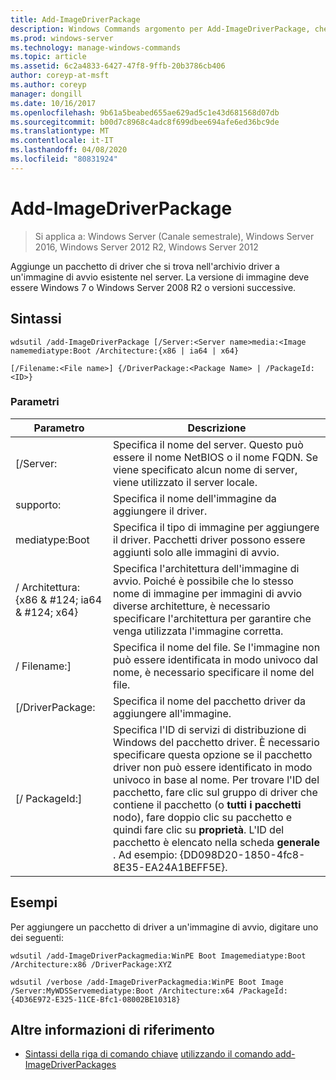 ```yaml
---
title: Add-ImageDriverPackage
description: Windows Commands argomento per Add-ImageDriverPackage, che aggiunge un pacchetto driver presente nell'archivio driver a un'immagine di avvio esistente sul server.
ms.prod: windows-server
ms.technology: manage-windows-commands
ms.topic: article
ms.assetid: 6c2a4833-6427-47f8-9ffb-20b3786cb406
author: coreyp-at-msft
ms.author: coreyp
manager: dongill
ms.date: 10/16/2017
ms.openlocfilehash: 9b61a5beabed655ae629ad5c1e43d681568d07db
ms.sourcegitcommit: b00d7c8968c4adc8f699dbee694afe6ed36bc9de
ms.translationtype: MT
ms.contentlocale: it-IT
ms.lasthandoff: 04/08/2020
ms.locfileid: "80831924"
---
```

# <a name="add-imagedriverpackage"></a>Add-ImageDriverPackage

>Si applica a: Windows Server (Canale semestrale), Windows Server 2016, Windows Server 2012 R2, Windows Server 2012

Aggiunge un pacchetto di driver che si trova nell'archivio driver a un'immagine di avvio esistente nel server. La versione di immagine deve essere Windows 7 o Windows Server 2008 R2 o versioni successive.

## <a name="syntax"></a>Sintassi
```
wdsutil /add-ImageDriverPackage [/Server:<Server name>media:<Image namemediatype:Boot /Architecture:{x86 | ia64 | x64} 
```
```
[/Filename:<File name>] {/DriverPackage:<Package Name> | /PackageId:<ID>}
```
### <a name="parameters"></a>Parametri

|                 Parametro                  |                                                                                                                                                                                                            Descrizione                                                                                                                                                                                                             |
|--------------------------------------------|------------------------------------------------------------------------------------------------------------------------------------------------------------------------------------------------------------------------------------------------------------------------------------------------------------------------------------------------------------------------------------------------------------------------------------|
|           [/Server:<Server name>           |                                                                                                                                               Specifica il nome del server. Questo può essere il nome NetBIOS o il nome FQDN. Se viene specificato alcun nome di server, viene utilizzato il server locale.                                                                                                                                                |
|             supporto:<Image name>             |                                                                                                                                                                                       Specifica il nome dell'immagine da aggiungere il driver.                                                                                                                                                                                        |
|               mediatype:Boot               |                                                                                                                                                                Specifica il tipo di immagine per aggiungere il driver. Pacchetti driver possono essere aggiunti solo alle immagini di avvio.                                                                                                                                                                 |
| / Architettura: {x86 & #124; ia64 & #124; x64} |                                                                                                       Specifica l'architettura dell'immagine di avvio. Poiché è possibile che lo stesso nome di immagine per immagini di avvio diverse architetture, è necessario specificare l'architettura per garantire che venga utilizzata l'immagine corretta.                                                                                                        |
|           / Filename:<File name>]           |                                                                                                                                                        Specifica il nome del file. Se l'immagine non può essere identificata in modo univoco dal nome, è necessario specificare il nome del file.                                                                                                                                                        |
|           [/DriverPackage:<Name>           |                                                                                                                                                                                   Specifica il nome del pacchetto driver da aggiungere all'immagine.                                                                                                                                                                                    |
|             [/ PackageId:<ID>]              | Specifica l'ID di servizi di distribuzione di Windows del pacchetto driver. È necessario specificare questa opzione se il pacchetto driver non può essere identificato in modo univoco in base al nome. Per trovare l'ID del pacchetto, fare clic sul gruppo di driver che contiene il pacchetto (o **tutti i pacchetti** nodo), fare doppio clic su pacchetto e quindi fare clic su **proprietà**. L'ID del pacchetto è elencato nella scheda **generale** . Ad esempio: {DD098D20-1850-4fc8-8E35-EA24A1BEFF5E}. |

## <a name="examples"></a><a name=BKMK_examples></a>Esempi
Per aggiungere un pacchetto di driver a un'immagine di avvio, digitare uno dei seguenti:
```
wdsutil /add-ImageDriverPackagmedia:WinPE Boot Imagemediatype:Boot /Architecture:x86 /DriverPackage:XYZ
```
```
wdsutil /verbose /add-ImageDriverPackagmedia:WinPE Boot Image /Server:MyWDSServemediatype:Boot /Architecture:x64 /PackageId:{4D36E972-E325-11CE-Bfc1-08002BE10318}
```
## <a name="additional-references"></a>Altre informazioni di riferimento
- [Sintassi della riga di comando chiave](command-line-syntax-key.md)
[utilizzando il comando add-ImageDriverPackages](using-the-add-imagedriverpackages-command.md)
